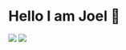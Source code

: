 # Hello I am Joel 💫

<img src="https://github-readme-stats.vercel.app/api?username=Panjiiiiiii&show_icons=true&theme=tokyonight"/>

<img src="https://github-readme-stats.vercel.app/api/top-langs/?username=Panjiiiiiii&layout=donut&theme=tokyonight"/>
